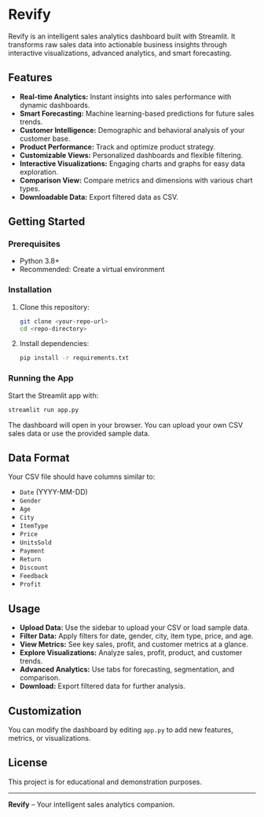  # Revify

Revify is an intelligent sales analytics dashboard built with Streamlit. It transforms raw sales data into actionable business insights through interactive visualizations, advanced analytics, and smart forecasting.

## Features

- **Real-time Analytics:** Instant insights into sales performance with dynamic dashboards.
- **Smart Forecasting:** Machine learning-based predictions for future sales trends.
- **Customer Intelligence:** Demographic and behavioral analysis of your customer base.
- **Product Performance:** Track and optimize product strategy.
- **Customizable Views:** Personalized dashboards and flexible filtering.
- **Interactive Visualizations:** Engaging charts and graphs for easy data exploration.
- **Comparison View:** Compare metrics and dimensions with various chart types.
- **Downloadable Data:** Export filtered data as CSV.

## Getting Started

### Prerequisites
- Python 3.8+
- Recommended: Create a virtual environment

### Installation
1. Clone this repository:
   ```bash
   git clone <your-repo-url>
   cd <repo-directory>
   ```
2. Install dependencies:
   ```bash
   pip install -r requirements.txt
   ```

### Running the App
Start the Streamlit app with:
```bash
streamlit run app.py
```

The dashboard will open in your browser. You can upload your own CSV sales data or use the provided sample data.

## Data Format
Your CSV file should have columns similar to:
- `Date` (YYYY-MM-DD)
- `Gender`
- `Age`
- `City`
- `ItemType`
- `Price`
- `UnitsSold`
- `Payment`
- `Return`
- `Discount`
- `Feedback`
- `Profit`

## Usage
- **Upload Data:** Use the sidebar to upload your CSV or load sample data.
- **Filter Data:** Apply filters for date, gender, city, item type, price, and age.
- **View Metrics:** See key sales, profit, and customer metrics at a glance.
- **Explore Visualizations:** Analyze sales, profit, product, and customer trends.
- **Advanced Analytics:** Use tabs for forecasting, segmentation, and comparison.
- **Download:** Export filtered data for further analysis.

## Customization
You can modify the dashboard by editing `app.py` to add new features, metrics, or visualizations.

## License
This project is for educational and demonstration purposes.

---

**Revify** – Your intelligent sales analytics companion.
